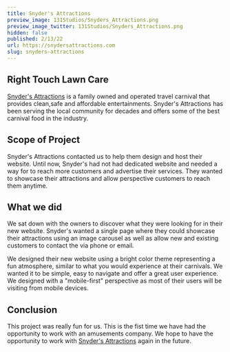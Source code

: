 ```yaml
---
title: Snyder's Attractions
preview_image: 131Studios/Snyders_Attractions.png
preview_image_twitter: 131Studios/Snyders_Attractions.png
hidden: false
published: 2/13/22
url: https://snydersattractions.com
slug: snyders-attractions
---
```

## Right Touch Lawn Care
[Snyder's Attractions](http://snydersattractions.com) is a family owned and operated travel carnival that provides clean,safe and affordable entertainments.  Snyder's Attractions has been serving the local community for decades and offers some of the best carnival food in the industry.  

## Scope of Project
Snyder's Attractions contacted us to help them design and host their website.  Until now, Snyder's had not had dedicated website and needed a way for to reach more customers and advertise their services.  They wanted to showcase their attractions and allow perspective customers to reach them anytime.

## What we did
We sat down with the owners to discover what they were looking for in their new website.  Snyder's wanted a single page where they could showcase their attractions using an image carousel as well as allow new and existing customers to contact the via phone or email.

We designed their new website using a bright color theme representing a fun atmosphere, similar to what you would experience at their carnivals. We wanted it to be simple, easy to navigate and offer a great user experience.  We designed with a "mobile-first" perspective as most of their users will be visiting from mobile devices.

## Conclusion
This project was really fun for us.  This is the fist time we have had the opportunity to work with an amusements company.  We hope to have the opportunity to work with [Snyder's Attractions](https://snydersattractions.com) again in the future.

